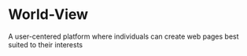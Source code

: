 # World-View
A user-centered platform where individuals can create web pages best suited to their interests
